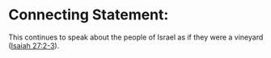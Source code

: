 # Connecting Statement:

This continues to speak about the people of Israel as if they were a vineyard ([Isaiah 27:2-3](./02.md)).
